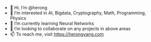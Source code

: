 - 👋 Hi, I’m @herong
- 👀 I’m interested in AI, Bigdata, Cryptography, Math, Programming, Physics
- 🌱 I’m currently learning Neural Networks
- 💞️ I’m looking to collaborate on any projects in above areas
- 📫 To reach me, visit https://herongyang.com

<!---
herongyang/herongyang is a ✨ special ✨ repository because its `README.md` (this file) appears on your GitHub profile.
You can click the Preview link to take a look at your changes.
--->
